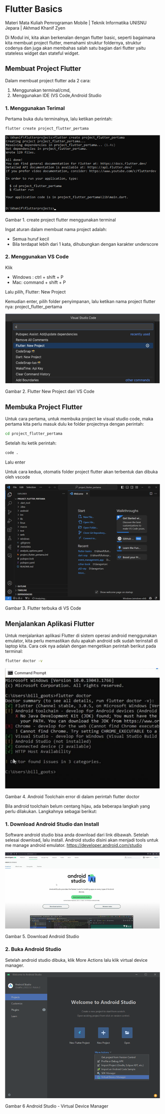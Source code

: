 # Flutter Basics

Materi Mata Kuliah Pemrograman Mobile | Teknik Informatika UNISNU Jepara | Akhmad Khanif Zyen

Di Modul ini, kita akan berkenalan dengan flutter basic, seperti bagaimana kita membuat project flutter, memahami struktur foldernya, struktur codenya dan juga akan membahas salah satu bagian dari flutter yaitu stateless widget dan stateful widget.

## Membuat Project Flutter

Dalam membuat project flutter ada 2 cara:

1. Menggunakan terminal/cmd,
2. Menggunakan IDE (VS Code,Android Studio

### 1. Menggunakan Terimal

Pertama buka dulu terminalnya, lalu ketikan perintah:

```bash
flutter create project_flutter_pertama
```

![Gambar 1. create project flutter menggunakan terminal](img/01%20flutter%20create.png)

Gambar 1. create project flutter menggunakan terminal

Ingat aturan dalam membuat nama project adalah:

- Semua huruf kecil
- Bila terdapat lebih dari 1 kata, dihubungkan dengan karakter underscore

### 2. Menggunakan VS Code

Klik

- Windows : ctrl + shift + P
- Mac: command + shift + P

Lalu pilih, Flutter: New Project

Kemudian enter, pilih folder penyimpanan, lalu ketikan nama project flutter nya: project_flutter_pertama

![Gambar 2. Flutter New Project dari VS Code](img/02%20flutter%20new%20project.PNG)

Gambar 2. Flutter New Project dari VS Code

## Membuka Project Flutter

Untuk cara pertama, untuk membuka project ke visual studio code, maka pertama kita perlu masuk dulu ke folder projectnya dengan perintah:

```bash
cd project_flutter_pertama
```

Setelah itu ketik perintah:

```bash
code .
```

Lalu enter

Untuk cara kedua, otomatis folder project flutter akan terbentuk dan dibuka oleh vscode

![Gambar 3. Flutter terbuka di VS Code](img/03%20flutter%20open%20vs%20code.PNG)

Gambar 3. Flutter terbuka di VS Code

## Menjalankan Aplikasi Flutter

Untuk menjalankan aplikasi Flutter di sistem operasi android menggunakan emulator, kita perlu memastikan dulu apakah android sdk sudah terinstall di laptop kita. Cara cek nya adalah dengan mengetikan perintah berikut pada terminal:

```bash
flutter doctor -v
```

![Gambar 4. Android Toolchain error](img/04%20flutter%20doctor%20error.PNG)

Gambar 4. Android Toolchain error di dalam perintah flutter doctor

Bila android toolchain belum centang hijau, ada beberapa langkah yang perlu dilakukan. Langkahnya sebagai berikut:

### 1. Download Android Studio dan Install

Software android studio bisa anda download dari link dibawah. Setelah selesai download, lalu install. Android studio disini akan menjadi tools untuk me manage android emulator. https://developer.android.com/studio

![Gambar 5. Download Android Studio](img/05%20android%20studio%20download.PNG)

Gambar 5. Download Android Studio

### 2. Buka Android Studio

Setelah android studio dibuka, klik More Actions lalu klik virtual device manager.

![Gambar 6 Android Studio -  Virtual Device Manager](img/06%20android%20studio%20avd.png)

Gambar 6 Android Studio - Virtual Device Manager
